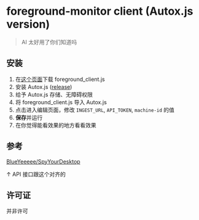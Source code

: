 # foreground-monitor client (Autox.js version)

> AI 太好用了你们知道吗

## 安装

1. 在[这个页面](https://github.com/RewLight/foreground-monitor/blob/autoxjs/foreground_client.js)下载 foreground_client.js
2. 安装 Autox.js ([release](https://github.com/aiselp/AutoX/releases/tag/v7.1.6))
3. 给予 Autox.js 存储、无障碍权限
4. 将 foreground_client.js 导入 Autox.js
5. 点击进入编辑页面，修改 `INGEST_URL`, `API_TOKEN`, `machine-id` 的值
6. **保存**并运行
7. 在你觉得能看效果的地方看看效果

## 参考
[BlueYeeeee/SpyYourDesktop](https://github.com/BlueYeeeee/SpyYourDesktop)

↑ API 接口跟这个对齐的

## 许可证
并非许可
